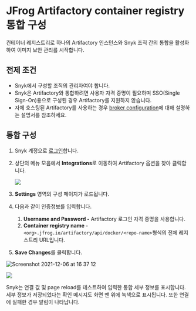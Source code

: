 # JFrog Artifactory container registry 통합 구성

컨테이너 레지스트리로 하나의 Artifactory 인스턴스와 Snyk 조직 간의 통합을 활성화하여 이미지 보안 관리를 시작합니다.

## 전제 조건

* Snyk에서 구성할 조직의 관리자여야 합니다.
* Snyk은 Artifactory와 통합하려면 사용자 자격 증명이 필요하며 SSO(Single Sign-On)용으로 구성된 경우 Artifactory를 지원하지 않습니다.
* 자체 호스팅된 Artifactory를 사용하는 경우 [broker configuration](../../integrate-self-hosted-container-registries/snyk-integration-to-self-hosted-container-registries.md)에 대해 설명하는 설명서를 참조하세요.

## 통합 구성

1. Snyk 계정으로 [로그인](https://app.snyk.io)합니다.
2.  상단의 메뉴 모음에서 **Integrations**로 이동하여 Artifactory 옵션을 찾아 클릭합니다.

    ![](<../../../../.gitbook/assets/image (57).png>)
3. **Settings** 영역의 구성 페이지가 로드됩니다.
4. 다음과 같이 인증정보를 입력합니다.
   1. **Username and Password -** Artifactory 로그인 자격 증명을 사용합니다.
   2. **Container registry name -** `<org>.jfrog.io/artifactory/api/docker/<repo-name>`형식의 전체 레지스트리 URL입니다.
5. **Save Changes**를 클릭합니다.

![Screenshot 2021-12-06 at 16 37 12](https://user-images.githubusercontent.com/112600/144875482-078b715e-2834-469b-9983-7e88a65f175e.png)

![](../../../../.gitbook/assets/uuid-3b329a90-394f-5ab3-af84-658b41a1edc0-en.png)

Snyk는 연결 값 및 page reload를 테스트하여 입력한 통합 세부 정보를 표시합니다. 세부 정보가 저장되었다는 확인 메시지도 화면 맨 위에 녹색으로 표시됩니다. 또한 연결에 실패한 경우 알림이 나타납니다.
